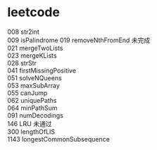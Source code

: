 # leetcode

008 str2int  
009 isPalindrome
019 removeNthFromEnd  未完成  
021 mergeTwoLists  
023 mergeKLists  
028 strStr  
041 firstMissingPositive  
051 solveNQueens  
053 maxSubArray  
055 canJump  
062 uniquePaths  
064 minPathSum  
091 numDecodings  
146 LRU 未通过  
300 lengthOfLIS  
1143 longestCommonSubsequence  
